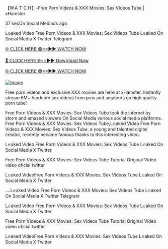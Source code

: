 【﻿WＡＴＣＨ】-Free Porn Videos & XXX Movies: Sex Videos Tube | xHamster


37 secOn Social Mediads ago

L𝚎aked Video Free Porn Videos & XXX Movies: Sex Videos Tube L𝚎aked On Social Media X Twitter Telegram

[🌐 𝖢𝖫𝖨𝖢𝖪 𝖧𝖤𝖱𝖤 🟢==►► 𝖶𝖠𝖳𝖢𝖧 𝖭𝖮𝖶](https://3-tanei-pinik.blogspot.com/2025/02/viral-video.html)

[🔴 𝖢𝖫𝖨𝖢𝖪 𝖧𝖤𝖱𝖤 🌐==►► 𝖣𝗈𝗐𝗇𝗅𝗈𝖺𝖽 𝖭𝗈𝗐](https://3-tanei-pinik.blogspot.com/2025/02/viral-video.html)

[🌐 𝖢𝖫𝖨𝖢𝖪 𝖧𝖤𝖱𝖤 🟢==►► 𝖶𝖠𝖳𝖢𝖧 𝖭𝖮𝖶](https://3-tanei-pinik.blogspot.com/2025/02/viral-video.html)

[![Image](https://github.com/user-attachments/assets/ff3b7bd4-415c-4ca3-a6c8-b1f096193c29)](https://3-tanei-pinik.blogspot.com/2025/02/viral-video.html)

Free porn videos and exclusive XXX movies are here at xHamster. Instantly stream 6M+ hardcore sex videos from pros and amateurs on high quality porn tube!

Free Porn Videos & XXX Movies: Sex Videos Tube took the internet by storm and amazed viewers On Social Media various social media platforms. Free Porn Videos & XXX Movies: Sex Videos Tube,L𝚎aked Video Free Porn Videos & XXX Movies: Sex Videos Tube. a young and talented digital creator, recently became famous thanks to this interesting video.

L𝚎aked Video Free Porn Videos & XXX Movies: Sex Videos Tube L𝚎aked On Social Media X Twitter

Free Porn Videos & XXX Movies: Sex Videos Tube Tutorial Original Video video oficial twitter

L𝚎aked VideoFree Porn Videos & XXX Movies: Sex Videos Tube L𝚎aked On Social Media X Twitter

....L𝚎aked Video Free Porn Videos & XXX Movies: Sex Videos Tube L𝚎aked On Social Media X Twitter Telegram

L𝚎aked Video Free Porn Videos & XXX Movies: Sex Videos Tube L𝚎aked On Social Media X Twitter

Free Porn Videos & XXX Movies: Sex Videos Tube Tutorial Original Video video oficial twitter

L𝚎aked VideoFree Porn Videos & XXX Movies: Sex Videos Tube L𝚎aked On Social Media X Twitter
